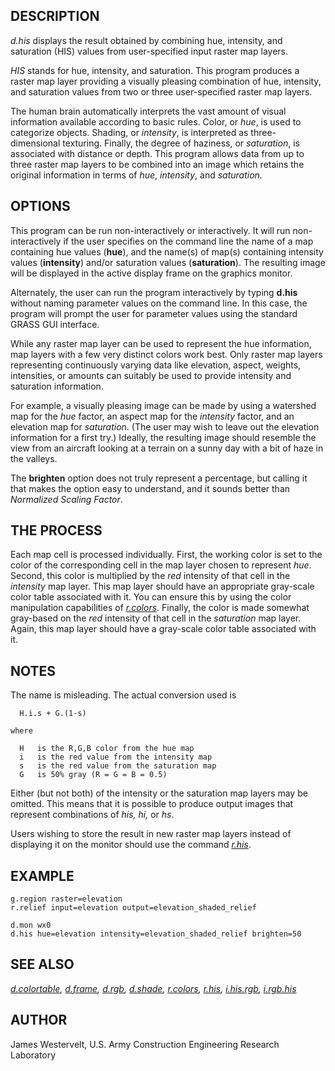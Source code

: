 ## DESCRIPTION

*d.his* displays the result obtained by combining hue, intensity, and
saturation (HIS) values from user-specified input raster map layers.

*HIS* stands for hue, intensity, and saturation. This program produces a
raster map layer providing a visually pleasing combination of hue,
intensity, and saturation values from two or three user-specified raster
map layers.

The human brain automatically interprets the vast amount of visual
information available according to basic rules. Color, or *hue*, is used
to categorize objects. Shading, or *intensity*, is interpreted as
three-dimensional texturing. Finally, the degree of haziness, or
*saturation*, is associated with distance or depth. This program allows
data from up to three raster map layers to be combined into an image
which retains the original information in terms of *hue*, *intensity*,
and *saturation*.

## OPTIONS

This program can be run non-interactively or interactively. It will run
non-interactively if the user specifies on the command line the name of
a map containing hue values (**hue**), and the name(s) of map(s)
containing intensity values (**intensity**) and/or saturation values
(**saturation**). The resulting image will be displayed in the active
display frame on the graphics monitor.

Alternately, the user can run the program interactively by typing
**d.his** without naming parameter values on the command line. In this
case, the program will prompt the user for parameter values using the
standard GRASS GUI interface.

While any raster map layer can be used to represent the hue information,
map layers with a few very distinct colors work best. Only raster map
layers representing continuously varying data like elevation, aspect,
weights, intensities, or amounts can suitably be used to provide
intensity and saturation information.

For example, a visually pleasing image can be made by using a watershed
map for the *hue* factor, an aspect map for the *intensity* factor, and
an elevation map for *saturation*. (The user may wish to leave out the
elevation information for a first try.) Ideally, the resulting image
should resemble the view from an aircraft looking at a terrain on a
sunny day with a bit of haze in the valleys.

The **brighten** option does not truly represent a percentage, but
calling it that makes the option easy to understand, and it sounds
better than *Normalized Scaling Factor*.

## THE PROCESS

Each map cell is processed individually. First, the working color is set
to the color of the corresponding cell in the map layer chosen to
represent *hue*. Second, this color is multiplied by the *red* intensity
of that cell in the *intensity* map layer. This map layer should have an
appropriate gray-scale color table associated with it. You can ensure
this by using the color manipulation capabilities of
*[r.colors](r.colors.md)*. Finally, the color is made somewhat
gray-based on the *red* intensity of that cell in the *saturation* map
layer. Again, this map layer should have a gray-scale color table
associated with it.

## NOTES

The name is misleading. The actual conversion used is

```shell
  H.i.s + G.(1-s)

where

  H   is the R,G,B color from the hue map
  i   is the red value from the intensity map
  s   is the red value from the saturation map
  G   is 50% gray (R = G = B = 0.5)

```

Either (but not both) of the intensity or the saturation map layers may
be omitted. This means that it is possible to produce output images that
represent combinations of *his, hi,* or *hs*.

Users wishing to store the result in new raster map layers instead of
displaying it on the monitor should use the command *[r.his](r.his.md)*.

## EXAMPLE

```shell
g.region raster=elevation
r.relief input=elevation output=elevation_shaded_relief

d.mon wx0
d.his hue=elevation intensity=elevation_shaded_relief brighten=50
```

## SEE ALSO

*[d.colortable](d.colortable.md), [d.frame](d.frame.md),
[d.rgb](d.rgb.md), [d.shade](d.shade.md), [r.colors](r.colors.md),
[r.his](r.his.md), [i.his.rgb](i.his.rgb.md), [i.rgb.his](i.rgb.his.md)*

## AUTHOR

James Westervelt, U.S. Army Construction Engineering Research Laboratory
